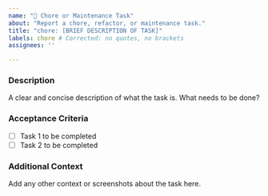 ```yaml
---
name: "🔧 Chore or Maintenance Task"
about: "Report a chore, refactor, or maintenance task."
title: "chore: [BRIEF DESCRIPTION OF TASK]"
labels: chore # Corrected: no quotes, no brackets
assignees: ''

---
```


### Description
A clear and concise description of what the task is. What needs to be done?

### Acceptance Criteria
- [ ] Task 1 to be completed
- [ ] Task 2 to be completed

### Additional Context
Add any other context or screenshots about the task here.